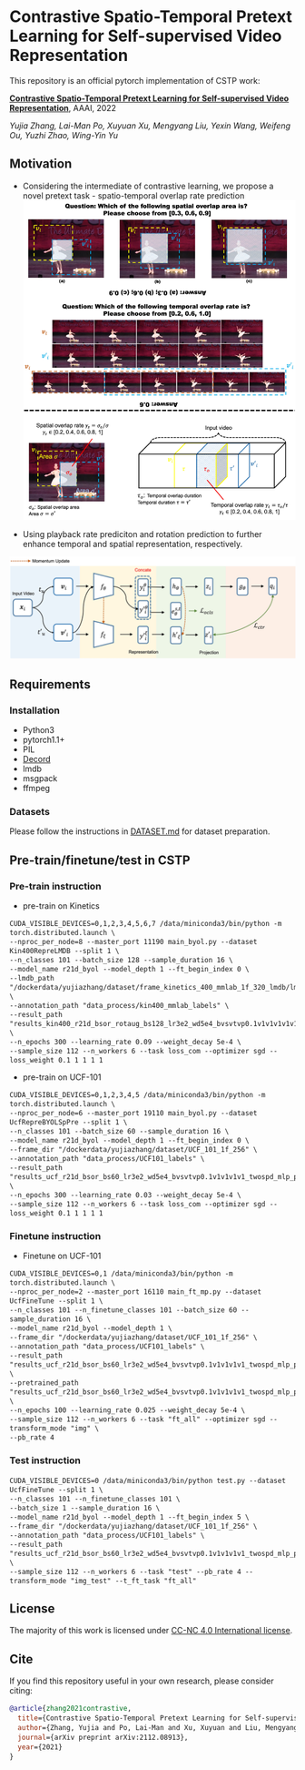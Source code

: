 # Contrastive Spatio-Temporal Pretext Learning for Self-supervised Video Representation

This repository is an official pytorch implementation of CSTP work:

**[Contrastive Spatio-Temporal Pretext Learning for Self-supervised Video Representation](https://arxiv.org/abs/2112.08913)**, AAAI, 2022

*Yujia Zhang, Lai-Man Po, Xuyuan Xu, Mengyang Liu, Yexin Wang, Weifeng Ou, Yuzhi Zhao, Wing-Yin Yu*

## Motivation
- Considering the intermediate of contrastive learning, we propose a novel pretext task - spatio-temporal overlap rate prediction
![](figures/demo1.jpg)

- Using playback rate prediciton and rotation prediction to further enhance temporal and spatial representation, respectively.

![](figures/demo2.jpg)

## Requirements

### Installation
- Python3
- pytorch1.1+
- PIL
- [Decord](https://github.com/dmlc/decord)
- lmdb
- msgpack
- ffmpeg


### Datasets
Please follow the instructions in [DATASET.md](data_process/DATASET.md) for dataset preparation.

## Pre-train/finetune/test in CSTP
### Pre-train instruction
- pre-train on Kinetics
```
CUDA_VISIBLE_DEVICES=0,1,2,3,4,5,6,7 /data/miniconda3/bin/python -m torch.distributed.launch \
--nproc_per_node=8 --master_port 11190 main_byol.py --dataset Kin400RepreLMDB --split 1 \
--n_classes 101 --batch_size 128 --sample_duration 16 \
--model_name r21d_byol --model_depth 1 --ft_begin_index 0 \
--lmdb_path "/dockerdata/yujiazhang/dataset/frame_kinetics_400_mmlab_1f_320_lmdb/lmdb_kin400.lmdb" \
--annotation_path "data_process/kin400_mmlab_labels" \
--result_path "results_kin400_r21d_bsor_rotaug_bs128_lr3e2_wd5e4_bvsvtvp0.1v1v1v1v1v1_mlp_proj_epoch300" \
--n_epochs 300 --learning_rate 0.09 --weight_decay 5e-4 \
--sample_size 112 --n_workers 6 --task loss_com --optimizer sgd --loss_weight 0.1 1 1 1 1
```

- pre-train on UCF-101
```
CUDA_VISIBLE_DEVICES=0,1,2,3,4,5 /data/miniconda3/bin/python -m torch.distributed.launch \
--nproc_per_node=6 --master_port 19110 main_byol.py --dataset UcfRepreBYOLSpPre --split 1 \
--n_classes 101 --batch_size 60 --sample_duration 16 \
--model_name r21d_byol --model_depth 1 --ft_begin_index 0 \
--frame_dir "/dockerdata/yujiazhang/dataset/UCF_101_1f_256" \
--annotation_path "data_process/UCF101_labels" \
--result_path "results_ucf_r21d_bsor_bs60_lr3e2_wd5e4_bvsvtvp0.1v1v1v1v1_twospd_mlp_proj" \
--n_epochs 300 --learning_rate 0.03 --weight_decay 5e-4 \
--sample_size 112 --n_workers 6 --task loss_com --optimizer sgd --loss_weight 0.1 1 1 1 1
```

### Finetune instruction
- Finetune on UCF-101
```
CUDA_VISIBLE_DEVICES=0,1 /data/miniconda3/bin/python -m torch.distributed.launch \
--nproc_per_node=2 --master_port 16110 main_ft_mp.py --dataset UcfFineTune --split 1 \
--n_classes 101 --n_finetune_classes 101 --batch_size 60 --sample_duration 16 \
--model_name r21d_byol --model_depth 1 \
--frame_dir "/dockerdata/yujiazhang/dataset/UCF_101_1f_256" \
--annotation_path "data_process/UCF101_labels" \
--result_path "results_ucf_r21d_bsor_bs60_lr3e2_wd5e4_bvsvtvp0.1v1v1v1v1_twospd_mlp_proj" \
--pretrained_path "results_ucf_r21d_bsor_bs60_lr3e2_wd5e4_bvsvtvp0.1v1v1v1v1_twospd_mlp_proj/UcfRepreBYOLSpPre/loss_com/save_300.pth" \
--n_epochs 100 --learning_rate 0.025 --weight_decay 5e-4 \
--sample_size 112 --n_workers 6 --task "ft_all" --optimizer sgd --transform_mode "img" \
--pb_rate 4
```

### Test instruction
```
CUDA_VISIBLE_DEVICES=0 /data/miniconda3/bin/python test.py --dataset UcfFineTune --split 1 \
--n_classes 101 --n_finetune_classes 101 \
--batch_size 1 --sample_duration 16 \
--model_name r21d_byol --model_depth 1 --ft_begin_index 5 \
--frame_dir "/dockerdata/yujiazhang/dataset/UCF_101_1f_256" \
--annotation_path "data_process/UCF101_labels" \
--result_path "results_ucf_r21d_bsor_bs60_lr3e2_wd5e4_bvsvtvp0.1v1v1v1v1_twospd_mlp_proj" \
--sample_size 112 --n_workers 6 --task "test" --pb_rate 4 --transform_mode "img_test" --t_ft_task "ft_all"
```

## License

The majority of this work is licensed under [CC-NC 4.0 International license](LICENSE).


## Cite

If you find this repository useful in your own research, please consider citing:

```BibTeX
@article{zhang2021contrastive,
  title={Contrastive Spatio-Temporal Pretext Learning for Self-supervised Video Representation},
  author={Zhang, Yujia and Po, Lai-Man and Xu, Xuyuan and Liu, Mengyang and Wang, Yexin and Ou, Weifeng and Zhao, Yuzhi and Yu, Wing-Yin},
  journal={arXiv preprint arXiv:2112.08913},
  year={2021}
}
```
